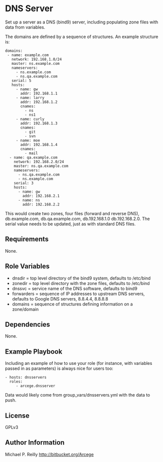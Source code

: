 DNS Server
==========

Set up a server as a DNS (bind9) server, including populating zone files with data from variables.

The domains are defined by a sequence of structures.  An example structure is:

```
domains:
 - name: example.com
   network: 192.168.1.0/24
   master: ns.example.com
   nameservers:
     - ns.example.com
     - ns.qa.example.com
   serial: 5
   hosts:
     - name: gw
       addr: 192.168.1.1
     - name: larry
       addr: 192.168.1.2
       cnames:
         - ns
         - ns1
     - name: curly
       addr: 192.168.1.3
       cnames:
         - git
         - svn
     - name: moe
       addr: 192.168.1.4
       cnames:
         - mail
  - name: qa.example.com
    network: 192.168.2.0/24
    master: ns.qa.example.com
    nameservers:
      - ns.qa.example.com
      - ns.example.com
    serial: 3
    hosts:
      - name: gw
        addr: 192.168.2.1
      - name: ns
        addr: 192.168.2.2
```

This would create two zones, four files (forward and reverse DNS), db.example.com, db.qa.example.com, db.192.168.1.0 db.192.168.2.0.  The serial value needs to be updated, just as with standard DNS files.

Requirements
------------

None.

Role Variables
--------------

- dnsdir = top level directory of the bind9 system, defaults to /etc/bind
- zonedir = top level directory with the zone files, defaults to /etc/bind
- dnssvc = service name of the DNS software, defaults to bind9
- forwarders = sequence of IP addresses to upstream DNS servers, defaults to Google DNS servers, 8.8.4.4, 8.8.8.8
- domains = sequence of structures defining information on a zone/domain

Dependencies
------------

None.

Example Playbook
----------------

Including an example of how to use your role (for instance, with variables passed in as parameters) is always nice for users too:

    - hosts: dnsservers
      roles:
         - arcege.dnsserver

Data would likely come from group\_vars/dnsservers.yml with the data to push.

License
-------

GPLv3

Author Information
------------------

Michael P. Reilly <http://bitbucket.org/Arcege>
